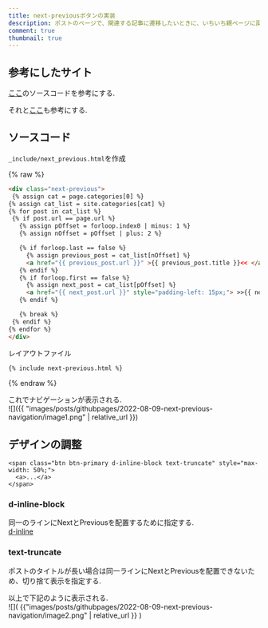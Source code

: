 ```yaml
---
title: next-previousボタンの実装
description: ポストのページで、関連する記事に遷移したいときに、いちいち親ページに戻るとめんどくさいので、ポストのページに、next(次の記事), previous(前のページ)を実装して、同じカテゴリ内の記事に遷移できるようにする.  
comment: true
thumbnail: true
---
```


## 参考にしたサイト
[ここ](https://gist.github.com/stravid/4078840)のソースコードを参考にする.  

それと[ここ](https://talk.jekyllrb.com/t/how-to-link-to-next-and-previous-posts-for-same-blog-category/629)も参考にする.  

## ソースコード

`_include/next_previous.html`を作成  

{% raw %}

 ```html
<div class="next-previous">
  {% assign cat = page.categories[0] %}
{% assign cat_list = site.categories[cat] %}
{% for post in cat_list %}
  {% if post.url == page.url %}
  	{% assign pOffset = forloop.index0 | minus: 1 %}
  	{% assign nOffset = pOffset | plus: 2 %}

  	{% if forloop.last == false %}
  	  {% assign previous_post = cat_list[nOffset] %}
      <a href="{{ previous_post.url }}" >{{ previous_post.title }}<< </a>
  	{% endif %}
  	{% if forloop.first == false %}
  	  {% assign next_post = cat_list[pOffset] %}
      <a href="{{ next_post.url }}" style="padding-left: 15px;"> >>{{ next_post.title }}</a>
  	{% endif %}

  	{% break %}
  {% endif %}
{% endfor %}
</div>
```

レイアウトファイル
```html
{% include next-previous.html %}
```


{% endraw %}



これでナビゲーションが表示される.  
![]({{ "images/posts/githubpages/2022-08-09-next-previous-navigation/image1.png" | relative_url }})



## デザインの調整

```
<span class="btn btn-primary d-inline-block text-truncate" style="max-width: 50%;">
  <a>...</a>
</span>

```

### d-inline-block
同一のラインにNextとPreviousを配置するために指定する.  
[d-inline](https://getbootstrap.jp/docs/4.4/utilities/display/#examples)


### text-truncate
ポストのタイトルが長い場合は同一ラインにNextとPreviousを配置できないため、切り捨て表示を指定する.  

以上で下記のように表示される.  
![]( {{"images/posts/githubpages/2022-08-09-next-previous-navigation/image2.png" | relative_url }} )




